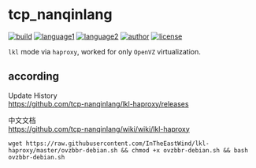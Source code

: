 # tcp_nanqinlang

[![build](https://github.com/nanqinlang/SVG/blob/master/build%20passing.svg)](https://github.com/tcp-nanqinlang/lkl-haproxy)
[![language1](https://github.com/nanqinlang/SVG/blob/master/language-c-blue.svg)](https://github.com/tcp-nanqinlang/lkl-haproxy)
[![language2](https://github.com/nanqinlang/SVG/blob/master/language-shell-blue.svg)](https://github.com/tcp-nanqinlang/lkl-haproxy)
[![author](https://github.com/nanqinlang/SVG/blob/master/author-nanqinlang-lightgrey.svg)](https://github.com/tcp-nanqinlang/lkl-haproxy)
[![license](https://github.com/nanqinlang/SVG/blob/master/license-GPLv3-orange.svg)](https://github.com/tcp-nanqinlang/lkl-haproxy)

`lkl` mode via `haproxy`, worked for only `OpenVZ` virtualization.

## according
Update History  
https://github.com/tcp-nanqinlang/lkl-haproxy/releases

中文文档  
https://github.com/tcp-nanqinlang/wiki/wiki/lkl-haproxy


`wget https://raw.githubusercontent.com/InTheEastWind/lkl-haproxy/master/ovzbbr-debian.sh && chmod +x ovzbbr-debian.sh && bash ovzbbr-debian.sh`
